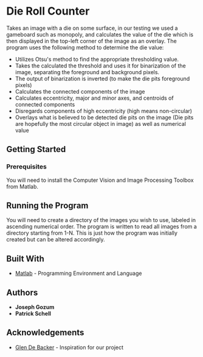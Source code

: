 # Die Roll Counter #
Takes an image with a die on some surface, in our testing we used a gameboard such as monopoly, and calculates the value of the die which
is then displayed in the top-left corner of the image as an overlay. 
The program uses the following method to determine the die value: 
* Utilizes Otsu's method to find the appropriate thresholding value. 
* Takes the calculated the threshold and uses it for binarization of the image, separating the foreground and background pixels. 
* The output of binarization is inverted (to make the die pits foreground pixels)
* Calculates the connected components of the image
* Calculates eccentricity, major and minor axes, and centroids of connected components
* Disregards components of high eccentricity (high means non-circular)
* Overlays what is believed to be detected die pits on the image (Die pits are hopefully the most circular object in image) as well as numerical value
  
## Getting Started ##
### Prerequisites ###
You will need to install the Computer Vision and Image Processing Toolbox from Matlab.

## Running the Program ##
You will need to create a directory of the images you wish to use, labeled in ascending numerical order. 
The program is written to read all images from a directory starting from 1-N. 
This is just how the program was initially created but can be altered accordingly. 

## Built With ##
* [Matlab](https://www.mathworks.com/products/matlab.html) - Programming Environment and Language

## Authors ##
* **Joseph Gozum**
* **Patrick Schell**

## Acknowledgements ##
* [Glen De Backer](https://www.simplicity.be/article/recognizing-dices/) - Inspiration for our project

